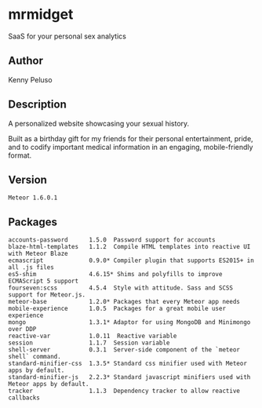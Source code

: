 # mrmidget

SaaS for your personal sex analytics

## Author

Kenny Peluso

## Description

A personalized website showcasing your sexual history.

Built as a birthday gift for my friends for their personal entertainment, pride, and to codify important medical information in an engaging, mobile-friendly format.

## Version
    Meteor 1.6.0.1

## Packages
    accounts-password      1.5.0  Password support for accounts
    blaze-html-templates   1.1.2  Compile HTML templates into reactive UI with Meteor Blaze
    ecmascript             0.9.0* Compiler plugin that supports ES2015+ in all .js files
    es5-shim               4.6.15* Shims and polyfills to improve ECMAScript 5 support
    fourseven:scss         4.5.4  Style with attitude. Sass and SCSS support for Meteor.js.
    meteor-base            1.2.0* Packages that every Meteor app needs
    mobile-experience      1.0.5  Packages for a great mobile user experience
    mongo                  1.3.1* Adaptor for using MongoDB and Minimongo over DDP
    reactive-var           1.0.11  Reactive variable
    session                1.1.7  Session variable
    shell-server           0.3.1  Server-side component of the `meteor shell` command.
    standard-minifier-css  1.3.5* Standard css minifier used with Meteor apps by default.
    standard-minifier-js   2.2.3* Standard javascript minifiers used with Meteor apps by default.
    tracker                1.1.3  Dependency tracker to allow reactive callbacks

